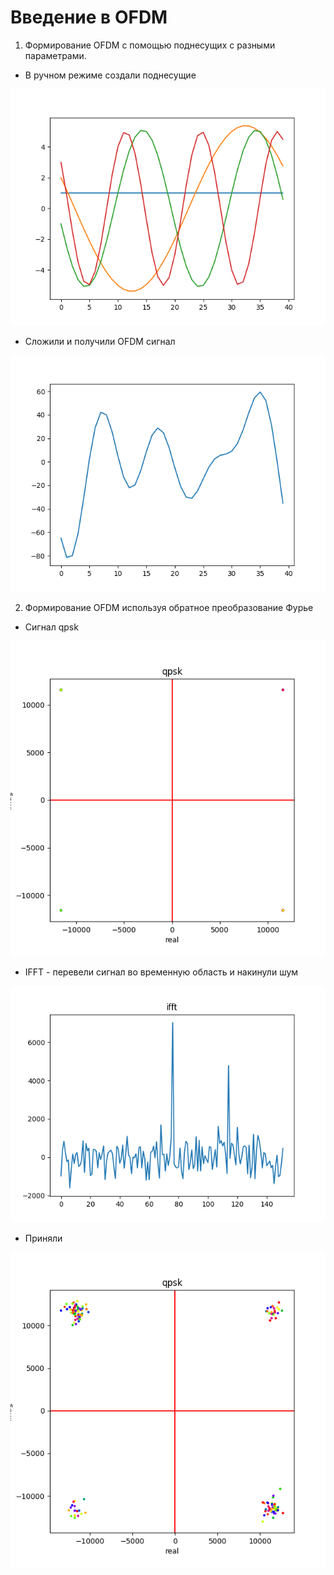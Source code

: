 # Введение в OFDM

1. Формирование OFDM с помощью поднесущих с разными параметрами.

- В ручном режиме создали поднесущие 

<img src = "photo\Figure_1.png">


- Сложили и получили OFDM сигнал

<img src = "photo\Figure_2.png">

2. Формирование OFDM используя обратное преобразование Фурье 

- Cигнал qpsk

<img src = "photo\Figure_5.png">

- IFFT - перевели сигнал во временную область и накинули шум

<img src = "photo\Figure_4.png">

- Приняли

<img src = "photo\Figure_3.png">
